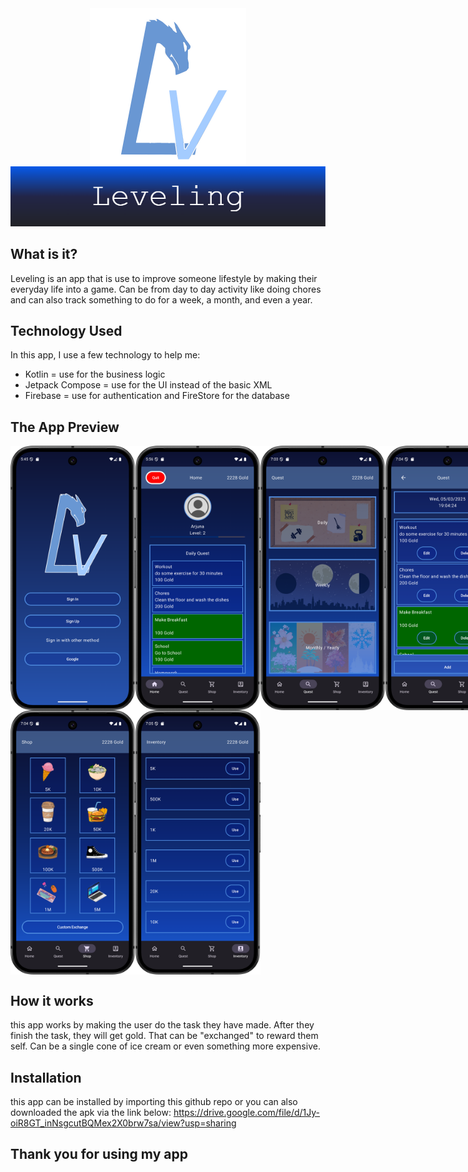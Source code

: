 <div align="center">
    <img src="https://github.com/Arjuna-Ragil/Leveling/blob/master/app/src/main/res/drawable/logo_leveling.png?raw=true" alt="Logo" width="250">
</div>
<div align="center">
    <img src="https://github.com/Arjuna-Ragil/Leveling/blob/master/app/src/main/res/drawable/leveling_banner.png?raw=true" alt="Logo" width="790">
</div>

## What is it?
Leveling is an app that is use to improve someone lifestyle by making their everyday life into a game. Can be from day to day activity like doing chores and can also track something to do
for a week, a month, and even a year.

## Technology Used
In this app, I use a few technology to help me:
- Kotlin = use for the business logic
- Jetpack Compose = use for the UI instead of the basic XML
- Firebase = use for authentication and FireStore for the database

## The App Preview
<div style="display: flex; align-items: center;">
    <img src="https://github.com/Arjuna-Ragil/Leveling/blob/master/app/src/main/res/drawable/doc1.png?raw=true" alt="Login Screen" width="200">
    <img src="https://github.com/Arjuna-Ragil/Leveling/blob/master/app/src/main/res/drawable/doc2.png?raw=true" alt="Home Screen" width="200">
    <img src="https://github.com/Arjuna-Ragil/Leveling/blob/master/app/src/main/res/drawable/doc3.png?raw=true" alt="Quest Screen" width="200">
    <img src="https://github.com/Arjuna-Ragil/Leveling/blob/master/app/src/main/res/drawable/doc4.png?raw=true" alt="Modify Quest Screen" width="200">
</div>
<div style="display: flex; align-items: center;">
    <img src="https://github.com/Arjuna-Ragil/Leveling/blob/master/app/src/main/res/drawable/doc5.png?raw=true" alt="Shop Screen" width="200">
    <img src="https://github.com/Arjuna-Ragil/Leveling/blob/master/app/src/main/res/drawable/doc6.png?raw=true" alt="Inventory Screen" width="200">
</div>

## How it works
this app works by making the user do the task they have made. After they finish the task, they will get gold. That can be "exchanged" to reward them self.
Can be a single cone of ice cream or even something more expensive.

## Installation
this app can be installed by importing this github repo or you can also downloaded the apk via the link below:
https://drive.google.com/file/d/1Jy-oiR8GT_inNsgcutBQMex2X0brw7sa/view?usp=sharing

## Thank you for using my app
